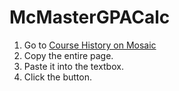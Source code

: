 # McMasterGPACalc
1. Go to [Course History on Mosaic](https://csprd.mcmaster.ca/psc/prcsprd/EMPLOYEE/HRMS_LS/c/SA_LEARNER_SERVICES.SSS_MY_CRSEHIST.GBL?&)
2. Copy the entire page.
3. Paste it into the textbox. 
4. Click the button. 
